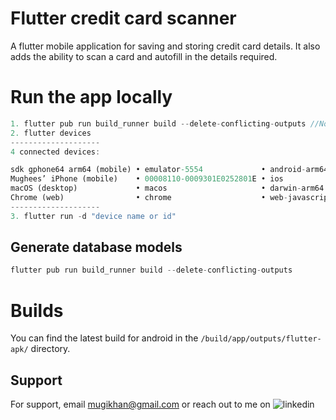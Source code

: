 
# Flutter credit card scanner

A flutter mobile application for saving and storing credit card details. It also adds the ability to scan a card and autofill in the details required.

# Run the app locally
```dart
1. flutter pub run build_runner build --delete-conflicting-outputs //Not required
2. flutter devices
--------------------
4 connected devices:

sdk gphone64 arm64 (mobile) • emulator-5554             • android-arm64  • Android 13 (API 33) (emulator)
Mughees’ iPhone (mobile)    • 00008110-0009301E0252801E • ios            • iOS 16.6 20G75
macOS (desktop)             • macos                     • darwin-arm64   • macOS 13.0 22A8380 darwin-arm64
Chrome (web)                • chrome                    • web-javascript • Google Chrome 116.0.5845.140
--------------------
3. flutter run -d "device name or id"
```

## Generate database models
```dart
flutter pub run build_runner build --delete-conflicting-outputs
```

# Builds

You can find the latest build for android in the `/build/app/outputs/flutter-apk/` directory.
## Support

For support, email mugikhan@gmail.com or reach out to me on ![linkedin](https://img.shields.io/badge/linkedin-0A66C2?style=for-the-badge&logo=linkedin&logoColor=white)
